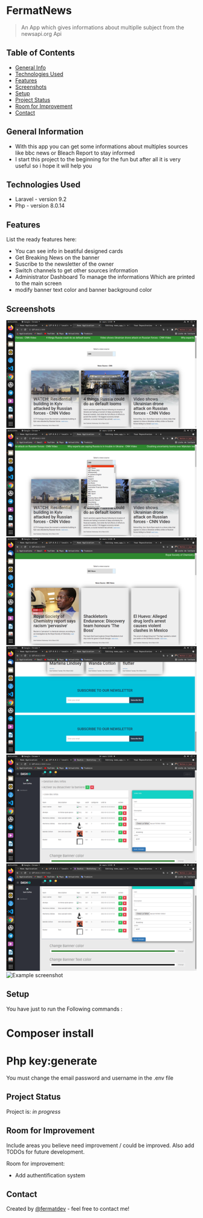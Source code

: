 # FermatNews
> An App which gives informations about multiplle subject from the newsapi.org Api

## Table of Contents
* [General Info](#general-information)
* [Technologies Used](#technologies-used)
* [Features](#features)
* [Screenshots](#screenshots)
* [Setup](#setup)
* [Project Status](#project-status)
* [Room for Improvement](#room-for-improvement)
* [Contact](#contact)
<!-- * [License](#license) -->


## General Information
- With this app you can get some informations about multiples sources like bbc news or Bleach Report to stay informed
- I start this project to the beginning for the fun but after all it is very useful so i hope it will help you


## Technologies Used
- Laravel  - version 9.2
- Php - version 8.0.14

## Features
List the ready features here:
- You can see info in beatiful designed cards
- Get Breaking News on the banner
- Suscribe to the newsletter of the owner
- Switch channels to get other sources information
- Administrator Dashboard To manage the informations Which are printed to the main screen
- modify banner text color and banner background color



## Screenshots
![Example screenshot](./resources/views/1.png)
![Example screenshot](./resources/views/2.png)
![Example screenshot](./resources/views/3.png)
![Example screenshot](./resources/views/4.png)
![Example screenshot](./resources/views/5.png)
![Example screenshot](./resources/views/6.png)
![Example screenshot](./resources/views/7.png)




## Setup
You have just to run the Following commands :
# Composer install
# Php key:generate
You must change the email password and username in the .env file


## Project Status
Project is: _in progress_ 


## Room for Improvement
Include areas you believe need improvement / could be improved. Also add TODOs for future development.

Room for improvement:
- Add authentification system

## Contact
Created by [@fermatdev](https://mailto:aimericpouga28@gmail.com/) - feel free to contact me!


<!-- ## License -->
<!-- This project is open source and available under the [  MIT ]. -->
